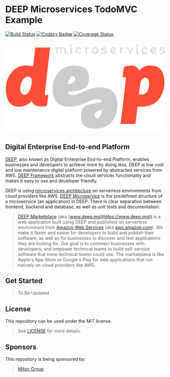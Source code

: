 DEEP Microservices TodoMVC Example
===========================

[![Build Status](https://travis-ci.org/MitocGroup/deep-microservices-todo-app.svg)](https://travis-ci.org/MitocGroup/deep-microservices-todo-app)
[![Codacy Badge](https://api.codacy.com/project/badge/d3dd5bd83d75491dbd3bd1f935d8a7fb)](https://www.codacy.com/app/devs-deep/deep-microservices-todo-app)
[![Coverage Status](https://coveralls.io/repos/MitocGroup/deep-microservices-todo-app/badge.svg?service=github&t=eBt0EE)](https://coveralls.io/github/MitocGroup/deep-microservices-todo-app)

![Digital Enterprise End-to-end Platform Microservices](src/DeepNgToDo/Frontend/img/logo.png)

## Digital Enterprise End-to-end Platform

[DEEP](https://github.com/MitocGroup/deep), also known as Digital Enterprise End-to-end Platform, enables businesses and developers to achieve more by doing less. DEEP is low cost and low maintenance digital platform powered by abstracted services from AWS. [DEEP Framework](https://github.com/MitocGroup/deep) abstracts the cloud services functionality and makes it easy to use and developer friendly.

DEEP is using [microservices architecture](https://en.wikipedia.org/wiki/Microservices) on serverless environments from cloud providers like AWS. [DEEP Microservice](docs/microservice.md) is the predefined structure of a microservice (an application) in DEEP. There is clear separation between frontend, backend and database, as well as unit tests and documentation.

> [DEEP Marketplace](https://www.deep.mg) (aka [www.deep.mg](https://www.deep.mg)) is a web application built using DEEP and published on serverless environment from [Amazon Web Services](https://aws.amazon.com) (aka [aws.amazon.com](https://aws.amazon.com)). We make it faster and easier for developers to build and publish their software, as well as for businesses to discover and test applications they are looking for. Our goal is to connnect businesses with developers, and empower technical teams to build self-service software that none technical teams could use. The marketplace is like Apple's App Store or Google's Play for web applications that run natively on cloud providers like AWS.

## Get Started

> To Be Updated

## License

This repository can be used under the MIT license.
> See [LICENSE](LICENSE) for more details.

## Sponsors

This repository is being sponsored by:
> [Mitoc Group](http://www.mitocgroup.com)

